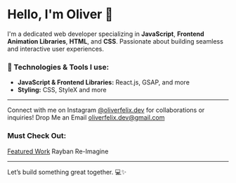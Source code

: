 # Hello, I'm Oliver 👋

I'm a dedicated web developer specializing in **JavaScript**, **Frontend Animation Libraries**, **HTML**, and **CSS**. Passionate about building seamless and interactive user experiences.

### 🔧 Technologies & Tools I use:
- **JavaScript & Frontend Libraries:** React.js, GSAP, and more
- **Styling:** CSS, StyleX and more

---

Connect with me on Instagram [@oliverfelix.dev](https://www.instagram.com/oliverfelix.dev/) for collaborations or inquiries!
Drop Me an Email [oliverfelix.dev@gmail.com](oliverfelix.dev@gmail.com)

### Must Check Out:
[Featured Work](https://oliverfelixdev.github.io/Rayban-Reimagine/) Rayban Re-Imagine


---

Let’s build something great together. 💻✨
